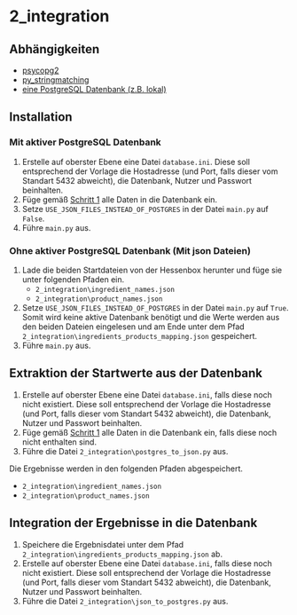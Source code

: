 # 2_integration

## Abhängigkeiten
- [psycopg2](https://pypi.org/project/psycopg2/)
- [py_stringmatching](https://pypi.org/project/py-stringmatching/)
- [eine PostgreSQL Datenbank (z.B. lokal)](https://www.postgresql.org/download/)

## Installation

### Mit aktiver PostgreSQL Datenbank
1.  Erstelle auf oberster Ebene eine Datei `database.ini`. Diese soll entsprechend der Vorlage die Hostadresse (und Port, falls dieser vom Standart 5432 abweicht), die Datenbank, Nutzer und Passwort beinhalten.
2.  Füge gemäß [Schritt 1](../1_preparation/README.md) alle Daten in die Datenbank ein.
3.  Setze `USE_JSON_FILES_INSTEAD_OF_POSTGRES` in der Datei `main.py` auf `False`.
4.  Führe `main.py` aus.


### Ohne aktiver PostgreSQL Datenbank (Mit json Dateien)
1.  Lade die beiden Startdateien von der Hessenbox herunter und füge sie unter folgenden Pfaden ein.
    - `2_integration\ingredient_names.json`
    - `2_integration\product_names.json`
2.  Setze `USE_JSON_FILES_INSTEAD_OF_POSTGRES` in der Datei `main.py` auf `True`. Somit wird keine aktive Datenbank benötigt und die Werte werden aus den beiden Dateien eingelesen und am Ende unter dem Pfad `2_integration\ingredients_products_mapping.json` gespeichert.
3.  Führe `main.py` aus.


## Extraktion der Startwerte aus der Datenbank
1.  Erstelle auf oberster Ebene eine Datei `database.ini`, falls diese noch nicht existiert. Diese soll entsprechend der Vorlage die Hostadresse (und Port, falls dieser vom Standart 5432 abweicht), die Datenbank, Nutzer und Passwort beinhalten.
2.  Füge gemäß [Schritt 1](../1_preparation/README.md) alle Daten in die Datenbank ein, falls diese noch nicht enthalten sind.
3.  Führe die Datei `2_integration\postgres_to_json.py` aus.

Die Ergebnisse werden in den folgenden Pfaden abgespeichert.
- `2_integration\ingredient_names.json`
- `2_integration\product_names.json`


## Integration der Ergebnisse in die Datenbank
1.  Speichere die Ergebnisdatei unter dem Pfad `2_integration\ingredients_products_mapping.json` ab. 
2.  Erstelle auf oberster Ebene eine Datei `database.ini`, falls diese noch nicht existiert. Diese soll entsprechend der Vorlage die Hostadresse (und Port, falls dieser vom Standart 5432 abweicht), die Datenbank, Nutzer und Passwort beinhalten.
3.  Führe die Datei `2_integration\json_to_postgres.py` aus.